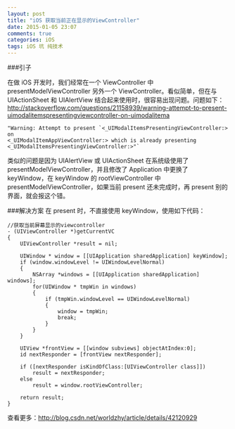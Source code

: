 ```yaml
---
layout: post
title: "iOS 获取当前正在显示的ViewController"
date: 2015-01-05 23:07
comments: true
categories: iOS
tags: iOS 坑 纯技术
---
```


###引子

在做 iOS 开发时，我们经常在一个 ViewController 中 presentModelViewController 另外一个 ViewController。看似简单，但在与 UIActionSheet 和 UIAlertView 结合起来使用时，很容易出现问题。问题如下： <http://stackoverflow.com/questions/21158939/warning-attempt-to-present-uimodalitemspresentingviewcontroller-on-uimodalitema>

```
"Warning: Attempt to present `<_UIModalItemsPresentingViewController:>  on 
<_UIModalItemAppViewController:> which is already presenting 
<_UIModalItemsPresentingViewController:>"`
```

类似的问题是因为 UIAlertView 或 UIActionSheet 在系统级使用了 presentModelViewController，并且修改了 Application 中更换了 keyWindow，在 keyWindow 的 rootViewController 中 presentModelViewController，如果当前 present 还未完成时，再 present 别的界面，就会报这个错。

###解决方案
在 present 时，不直接使用 keyWindow，使用如下代码：

```
//获取当前屏幕显示的viewcontroller
- (UIViewController *)getCurrentVC
{
    UIViewController *result = nil;
    
    UIWindow * window = [[UIApplication sharedApplication] keyWindow];
    if (window.windowLevel != UIWindowLevelNormal)
    {
        NSArray *windows = [[UIApplication sharedApplication] windows];
        for(UIWindow * tmpWin in windows)
        {
            if (tmpWin.windowLevel == UIWindowLevelNormal)
            {
                window = tmpWin;
                break;
            }
        }
    }
    
    UIView *frontView = [[window subviews] objectAtIndex:0];
    id nextResponder = [frontView nextResponder];
    
    if ([nextResponder isKindOfClass:[UIViewController class]])
        result = nextResponder;
    else
        result = window.rootViewController;
    
    return result;
}
```


查看更多：<http://blog.csdn.net/worldzhy/article/details/42120929>
